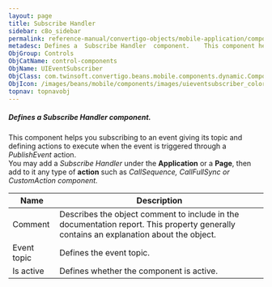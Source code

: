 ```yaml
---
layout: page
title: Subscribe Handler
sidebar: c8o_sidebar
permalink: reference-manual/convertigo-objects/mobile-application/components/control-components/subscribe-handler/
metadesc: Defines a  Subscribe Handler  component.    This component helps you subscribing to an event giving its topic and defining actions to execute when the
ObjGroup: Controls
ObjCatName: control-components
ObjName: UIEventSubscriber
ObjClass: com.twinsoft.convertigo.beans.mobile.components.dynamic.ComponentManager$3
ObjIcon: /images/beans/mobile/components/images/uieventsubscriber_color_32x32.png
topnav: topnavobj
---
```

##### Defines a <i>Subscribe Handler</i> component. <br/>

  This component helps you subscribing to an event giving its topic and defining actions to execute when the event is triggered through a <i>PublishEvent</i> action.<br/>
You may add a <i>Subscribe Handler</i> under the <b>Application</b> or a <b>Page</b>, then add to it any type of <b>action</b> such as <i>CallSequence<i>, <i>CallFullSync<i> or <i>CustomAction<i> component.

Name | Description 
--- | ---
Comment | Describes the object comment to include in the documentation report.  This property generally contains an explanation about the object. 
Event topic | Defines the event topic.  
Is active | Defines whether the component is active. 

